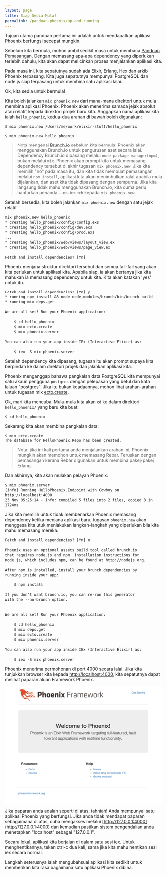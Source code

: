 ```yaml
---
layout: page
title: Siap Sedia Mula!
permalink: /panduan-phoenix/up-and-running
---
```


Tujuan utama panduan pertama ini adalah untuk mendapatkan aplikasi Phoenix berfungsi secepat mungkin.

Sebelum kita bermula, mohon ambil sedikit masa untuk membaca [Panduan Pemasangan](http://www.phoenixframework.org/docs/installation).  Dengan memasang apa-apa dependency yang diperlukan terlebih dahulu, kita akan dapat melicinkan proses menjalankan aplikasi kita.

Pada masa ini, kita sepatutnya sudah ada Elixir, Erlang, Hex dan arkib Phoenix terpasang.  Kita juga sepatutnya mempunyai PostgreSQL dan node.js siap terpasang untuk membina satu aplikasi lalai.

Ok, kita sedia untuk bermula!

Kita boleh jalankan `mix phoenix.new` dari mana-mana direktori untuk mula membina aplikasi Phoenix.  Phoenix akan menerima samada jejak absolut atau relatif kepada direktori projek baru kita.  Anggapkan nama aplikasi kita ialah `hello_phoenix`, kedua-dua arahan di bawah boleh digunakan:

```console
$ mix phoenix.new /Users/me/work/elixir-stuff/hello_phoenix
```

```console
$ mix phoenix.new hello_phoenix
```

>Nota mengenai [Brunch.io](http://brunch.io) sebelum kita bermula: Phoenix akan menggunakan Brunch.io untuk pengurusan aset secara lalai.  Dependency Brunch.io dipasang melalui `node package manager(npm)`, bukan melalui `mix`.  Phoenix akan prompt kita untuk memasang dependency tersebut di akhir tugasan `mix phoenix.new`.  Jika kita memilih "no" pada masa itu, dan kita tidak membuat pemasangan melalui `npm install`, aplikasi kita akan menimbulkan ralat apabila mula dijalankan, dan aset kita tidak dipasang dengan sempurna.  Jika kita langsung tidak mahu menggunakan Brunch.io, kita cuma perlu hantarkan penanda `--no-brunch` kepada `mix phoenix.new`.

Setelah bersedia, kita boleh jalankan `mix phoenix.new` dengan satu jejak relatif 

```console
mix phoenix.new hello_phoenix
* creating hello_phoenix/config/config.exs
* creating hello_phoenix/config/dev.exs
* creating hello_phoenix/config/prod.exs
...
* creating hello_phoenix/web/views/layout_view.ex
* creating hello_phoenix/web/views/page_view.ex

Fetch and install dependencies? [Yn]
```

Phoenix menjana struktur direktori tersebut dan semua fail-fail yang akan kita perlukan untuk aplikasi kita.  Apabila siap, ia akan bertanya jika kita mahukan ia memasang dependency untuk kita.  Kita akan katakan 'yes' untuk itu.

```console
Fetch and install dependencies? [Yn] y
* running npm install && node node_modules/brunch/bin/brunch build
* running mix deps.get

We are all set! Run your Phoenix application:

    $ cd hello_phoenix
    $ mix ecto.create
    $ mix phoenix.server

You can also run your app inside IEx (Interactive Elixir) as:

    $ iex -S mix phoenix.server
```

Setelah dependency kita dipasang, tugasan itu akan prompt supaya kita berpindah ke dalam direktori projek dan jalankan aplikasi kita.

Phoenix menganggap bahawa pangkalan data PostgreSQL kita mempunyai satu akaun pengguna `postgres` dengan pelepasan yang betul dan kata laluan "postgres".  Jika itu bukan keadaannya, mohon lihat arahan-arahan untuk tugasan mix [ecto.create](http://www.phoenixframework.org/docs/mix-tasks#section--ecto-create).


Ok, mari kita mencuba.  Mula-mula kita akan `cd` ke dalam direktori `hello_phoenix/` yang baru kita buat:

    $ cd hello_phoenix

Sekarang kita akan membina pangkalan data:

```
$ mix ecto.create
The database for HelloPhoenix.Repo has been created.
```

>Nota: jika ini kali pertama anda menjalankan arahan ini, Phoenix mungkin akan memohon untuk memasang Rebar.  Teruskan dengan pemasangan kerana Rebar digunakan untuk membina pakej-pakej Erlang. 

Dan akhirnya, kita akan mulakan pelayan Phoenix:

```console
$ mix phoenix.server
[info] Running HelloPhoenix.Endpoint with Cowboy on http://localhost:4000
23 Nov 05:25:14 - info: compiled 5 files into 2 files, copied 3 in 1724ms
```

Jika kita memilih untuk tidak membenarkan Phoenix memasang dependency ketika menjana aplikasi baru, tugasan `phoenix.new` akan menggesa kita utuk menlakukan langkah-langkah yang diperlukan bila kita mahu memasang mereka.

```console
Fetch and install dependencies? [Yn] n

Phoenix uses an optional assets build tool called brunch.io
that requires node.js and npm. Installation instructions for
node.js, which includes npm, can be found at http://nodejs.org.

After npm is installed, install your brunch dependencies by
running inside your app:

    $ npm install

If you don't want brunch.io, you can re-run this generator
with the --no-brunch option.


We are all set! Run your Phoenix application:

    $ cd hello_phoenix
    $ mix deps.get
    $ mix ecto.create
    $ mix phoenix.server

You can also run your app inside IEx (Interactive Elixir) as:

    $ iex -S mix phoenix.server
```

Phoenix menerima permohonan di port 4000 secara lalai.  Jika kita tunjukkan browser kita kepada [http://localhost:4000](http://localhost:4000), kita sepatutnya dapat melihat paparan aluan Framework Phoenix.

![Phoenix Welcome Page](/images/welcome-to-phoenix.png)

Jika paparan anda adalah seperti di atas, tahniah! Anda mempunyai satu aplikasi Phoenix yang berfungsi.  Jika anda tidak mendapat paparan sebagaimana di atas, cuba mengakses melalui [http://127.0.0.1:4000](http://127.0.0.1:4000) dan kemudian pastikan sistem pengendalian anda menetapkan "localhost" sebagai "127.0.0.1".

Secara lokal, aplikasi kita berjalan di dalam satu sesi iex.  Untuk menghentikannya, tekan ctrl-c dua kali, sama jika kita mahu hentikan sesi iex secara normal.

Langkah seterusnya ialah mengubahsuai aplikasi kita sedikit untuk memberikan kita rasa bagaimana satu aplikasi Phoenix dibina.